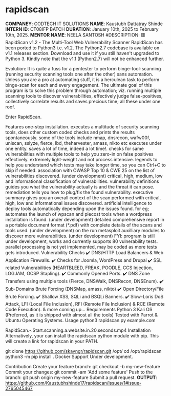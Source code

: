 # rapidscan
**COMPANEY**: CODTECH IT SOLUTIONS 
**NAME**: Kaustubh Dattatray Shinde
**INTERN ID**: CT08IFP BATCH 
**DURATION**: January 10th, 2025 to February 10th, 2025.
**MENTOR NAME**: NEELA SANTOSH
#DESCRIPTION: 
🟥 RapidScan v1.2 - The Multi-Tool Web Vulnerability Scanner
RapidScan has been ported to Python3 i.e. v1.2. The Python2.7 codebase is available on v1.1 releases section. Download and use it if you still haven't upgraded to Python 3. Kindly note that the v1.1 (Python2.7) will not be enhanced further.

Evolution:
It is quite a fuss for a pentester to perform binge-tool-scanning (running security scanning tools one after the other) sans automation. Unless you are a pro at automating stuff, it is a herculean task to perform binge-scan for each and every engagement. The ultimate goal of this program is to solve this problem through automation; viz. running multiple scanning tools to discover vulnerabilities, effectively judge false-positives, collectively correlate results and saves precious time; all these under one roof.

Enter RapidScan.

Features
one-step installation.
executes a multitude of security scanning tools, does other custom coded checks and prints the results spontaneously.
some of the tools include nmap, dnsrecon, wafw00f, uniscan, sslyze, fierce, lbd, theharvester, amass, nikto etc executes under one entity.
saves a lot of time, indeed a lot time!.
checks for same vulnerabilities with multiple tools to help you zero-in on false positives effectively.
extremely light-weight and not process intensive.
legends to help you understand which tests may take longer time, so you can Ctrl+C to skip if needed.
association with OWASP Top 10 & CWE 25 on the list of vulnerabilities discovered. (under development)
critical, high, medium, low and informational classification of vulnerabilities.
vulnerability definitions guides you what the vulnerability actually is and the threat it can pose.
remediation tells you how to plug/fix the found vulnerability.
executive summary gives you an overall context of the scan performed with critical, high, low and informational issues discovered.
artificial intelligence to deploy tools automatically depending upon the issues found. for eg; automates the launch of wpscan and plecost tools when a wordpress installation is found. (under development)
detailed comprehensive report in a portable document format (*.pdf) with complete details of the scans and tools used. (under development)
on the run metasploit auxilliary modules to discover more vulnerabilities. (under development)
FYI:
program is still under development, works and currently supports 80 vulnerability tests.
parallel processing is not yet implemented, may be coded as more tests gets introduced.
Vulnerability Checks
✔️ DNS/HTTP Load Balancers & Web Application Firewalls.
✔️ Checks for Joomla, WordPress and Drupal
✔️ SSL related Vulnerabilities (HEARTBLEED, FREAK, POODLE, CCS Injection, LOGJAM, OCSP Stapling).
✔️ Commonly Opened Ports.
✔️ DNS Zone Transfers using multiple tools (Fierce, DNSWalk, DNSRecon, DNSEnum).
✔️ Sub-Domains Brute Forcing (DNSMap, amass, nikto)
✔️ Open Directory/File Brute Forcing.
✔️ Shallow XSS, SQLi and BSQLi Banners.
✔️ Slow-Loris DoS Attack, LFI (Local File Inclusion), RFI (Remote File Inclusion) & RCE (Remote Code Execution).
& more coming up...
Requirements
Python 3
Kali OS (Preferred, as it is shipped with almost all the tools)
Tested with Parrot & Ubuntu Operating Systems.
Usage
python3 rapidscan.py example.com

 RapidScan.-.Start.scanning.a.website.in.20.seconds.mp4 
Installation
Alternatively, your can install the rapidscan python module with pip. This will create a link for rapidscan in your PATH.

git clone https://github.com/skavngr/rapidscan.git /opt/
cd /opt/rapidscan
python3 -m pip install .
Docker Support
Under development.

Contribution
Create your feature branch: git checkout -b my-new-feature
Commit your changes: git commit -am 'Add some feature'
Push to the branch: git push origin my-new-feature
Submit a pull request.
**OUTPUT**: https://github.com/Kaustubhshinde17/rapidscan/issues/1#issue-2765045467
